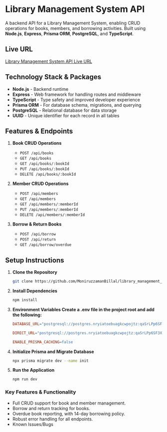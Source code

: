 # Library Management System API

A backend API for a Library Management System, enabling CRUD operations for books, members, and borrowing activities. Built using **Node.js**, **Express**, **Prisma ORM**, **PostgreSQL**, and **TypeScript**.

## Live URL

[Library Management System API Live URL](https://library-management-system-api-nu.vercel.app/)

## Technology Stack & Packages

- **Node.js** - Backend runtime
- **Express** - Web framework for handling routes and middleware
- **TypeScript** - Type safety and improved developer experience
- **Prisma ORM** - For database schema, migrations, and querying
- **PostgreSQL** - Relational database for data storage
- **UUID** - Unique identifier for each record in all tables

## Features & Endpoints

1. **Book CRUD Operations**

   - `POST /api/books`
   - `GET /api/books`
   - `GET /api/books/:bookId`
   - `PUT /api/books/:bookId`
   - `DELETE /api/books/:bookId`

2. **Member CRUD Operations**

   - `POST /api/members`
   - `GET /api/members`
   - `GET /api/members/:memberId`
   - `PUT /api/members/:memberId`
   - `DELETE /api/members/:memberId`

3. **Borrow & Return Books**
   - `POST /api/borrow`
   - `POST /api/return`
   - `GET /api/borrow/overdue`

## Setup Instructions

1.  **Clone the Repository**

    ```bash
    git clone https://github.com/MoniruzzamanBillal/library_management_server
    ```

2.  **Install Dependencies**

    ```bash
    npm install
    ```

3.  **Environment Variables Create a .env file in the project root and add the following:**

    ```makefile
    DATABASE_URL="postgresql://postgres.nryiatoebuagkcwpojtz:qaSrLPp6SF3XgeEf@aws-0-ap-southeast-1.pooler.supabase.com:6543/postgres?pgbouncer=true"


    ```

    ```makefile
    DIRECT_URL="postgresql://postgres.nryiatoebuagkcwpojtz:qaSrLPp6SF3XgeEf@aws-0-ap-southeast-1.pooler.supabase.com:5432/postgres"
    ```

    ```makefile
    ENABLE_PRISMA_CACHING=false
    ```

4.  **Initialize Prisma and Migrate Database**

    ```bash
    npx prisma migrate dev --name init
    ```

5.  **Run the Application**

    ```bash
    npm run dev
    ```

### Key Features & Functionality

- Full CRUD support for book and member management.
- Borrow and return tracking for books.
- Overdue book reporting, with 14-day borrowing policy.
- Robust error handling for all endpoints.
- Known Issues/Bugs
